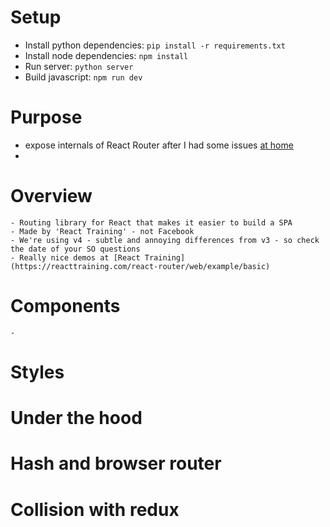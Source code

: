 # Setup

* Install python dependencies: `pip install -r requirements.txt`
* Install node dependencies: `npm install`
* Run server: `python server`
* Build javascript: `npm run dev`

# Purpose

  * expose internals of React Router after I had some issues [at home](http://www.mattslinks.xyz/)
  * 

# Overview

    - Routing library for React that makes it easier to build a SPA
    - Made by 'React Training' - not Facebook 
    - We're using v4 - subtle and annoying differences from v3 - so check the date of your SO questions
    - Really nice demos at [React Training](https://reacttraining.com/react-router/web/example/basic)

# Components

    - 

# Styles

# Under the hood

# Hash and browser router

# Collision with redux

